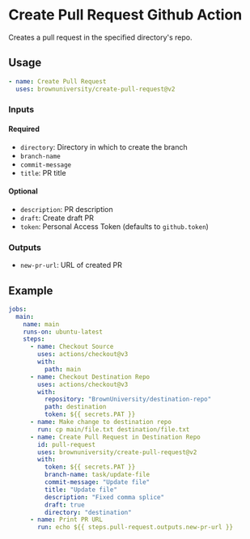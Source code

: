 # Create Pull Request Github Action

Creates a pull request in the specified directory's repo.

## Usage

```yml
- name: Create Pull Request
  uses: brownuniversity/create-pull-request@v2
```

### Inputs

#### Required

- `directory`: Directory in which to create the branch
- `branch-name`
- `commit-message`
- `title`: PR title

#### Optional

- `description`: PR description
- `draft`: Create draft PR
- `token`: Personal Access Token (defaults to `github.token`)

### Outputs

- `new-pr-url`: URL of created PR

## Example

```yml
jobs:
  main:
    name: main
    runs-on: ubuntu-latest
    steps:
      - name: Checkout Source
        uses: actions/checkout@v3
        with:
          path: main
      - name: Checkout Destination Repo
        uses: actions/checkout@v3
        with:
          repository: "BrownUniversity/destination-repo"
          path: destination
          token: ${{ secrets.PAT }}
      - name: Make change to destination repo
        run: cp main/file.txt destination/file.txt
      - name: Create Pull Request in Destination Repo
        id: pull-request
        uses: brownuniversity/create-pull-request@v2
        with:
          token: ${{ secrets.PAT }}
          branch-name: task/update-file
          commit-message: "Update file"
          title: "Update file"
          description: "Fixed comma splice"
          draft: true
          directory: "destination"
      - name: Print PR URL
        run: echo ${{ steps.pull-request.outputs.new-pr-url }}
```
